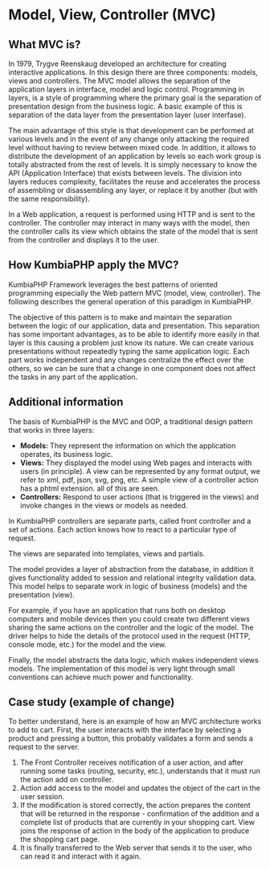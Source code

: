 # Model, View, Controller (MVC)

## What MVC is?

In 1979, Trygve Reenskaug developed an architecture for creating interactive applications. In this design there are three components: models, views and controllers. The MVC model allows the separation of the application layers in interface, model and logic control. Programming in layers, is a style of programming where the primary goal is the separation of presentation design from the business logic. A basic example of this is separation of the data layer from the presentation layer (user interfase).

The main advantage of this style is that development can be performed at various levels and in the event of any change only attacking the required level without having to review between mixed code. In addition, it allows to distribute the development of an application by levels so each work group is totally abstracted from the rest of levels. It is simply necessary to know the API (Application Interface) that exists between levels. The division into layers reduces complexity, facilitates the reuse and accelerates the process of assembling or disassembling any layer, or replace it by another (but with the same responsibility).

In a Web application, a request is performed using HTTP and is sent to the controller. The controller may interact in many ways with the model, then the controller calls its view which obtains the state of the model that is sent from the controller and displays it to the user.

## How KumbiaPHP apply the MVC?

KumbiaPHP Framework leverages the best patterns of oriented programming especially the Web pattern MVC (model, view, controller). The following describes the general operation of this paradigm in KumbiaPHP.

The objective of this pattern is to make and maintain the separation between the logic of our application, data and presentation. This separation has some important advantages, as to be able to identify more easily in that layer is this causing a problem just know its nature. We can create various presentations without repeatedly typing the same application logic. Each part works independent and any changes centralize the effect over the others, so we can be sure that a change in one component does not affect the tasks in any part of the application.

## Additional information

The basis of KumbiaPHP is the MVC and OOP, a traditional design pattern that works in three layers:

- **Models:** They represent the information on which the application operates, its business logic.
- **Views:** They displayed the model using Web pages and interacts with users (in principle). A view can be represented by any format output, we refer to xml, pdf, json, svg, png, etc. A simple view of a controller action has a phtml extension. all of this are seen.
- **Controllers:** Respond to user actions (that is triggered in the views) and invoke changes in the views or models as needed.

In KumbiaPHP controllers are separate parts, called front controller and a set of actions. Each action knows how to react to a particular type of request.

The views are separated into templates, views and partials.

The model provides a layer of abstraction from the database, in addition it gives functionality added to session and relational integrity validation data. This model helps to separate work in logic of business (models) and the presentation (view).

For example, if you have an application that runs both on desktop computers and mobile devices then you could create two different views sharing the same actions on the controller and the logic of the model. The driver helps to hide the details of the protocol used in the request (HTTP, console mode, etc.) for the model and the view.

Finally, the model abstracts the data logic, which makes independent views models. The implementation of this model is very light through small conventions can achieve much power and functionality.

## Case study (example of change)

To better understand, here is an example of how an MVC architecture works to add to cart. First, the user interacts with the interface by selecting a product and pressing a button, this probably validates a form and sends a request to the server.

1. The Front Controller receives notification of a user action, and after running some tasks (routing, security, etc.), understands that it must run the action add on controller.
2. Action add access to the model and updates the object of the cart in the user session.
3. If the modification is stored correctly, the action prepares the content that will be returned in the response - confirmation of the addition and a complete list of products that are currently in your shopping cart. View joins the response of action in the body of the application to produce the shopping cart page.
4. It is finally transferred to the Web server that sends it to the user, who can read it and interact with it again.